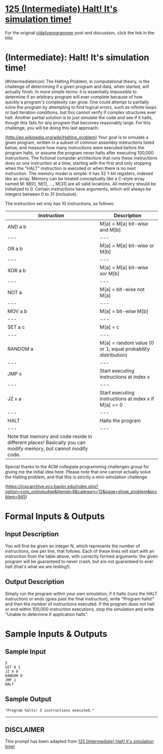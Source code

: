 # [125 (Intermediate) Halt! It's simulation time!](https://www.reddit.com/r/dailyprogrammer/comments/1euacb/052213_challenge_125_intermediate_halt_its/)

For the original [r/dailyprogrammer](https://www.reddit.com/r/dailyprogrammer/) post and discussion, click the link in the title.

#  (Intermediate): Halt! It's simulation time!
(#IntermediateIcon)
The Halting Problem, in computational theory, is the challenge of determining if a given program and data, when started, will actually finish. In more simple terms: it is essentially impossible to determine if an arbitrary program will ever complete because of how quickly a program's complexity can grow. One could attempt to partially solve the program by attempting to find logical errors, such as infinite loops or bad iteration conditions, but this cannot verify if complex structures ever halt. Another partial solution is to just simulate the code and see if it halts, though this fails for any program that becomes reasonably large. For this challenge, you will be doing this last approach:

(http://en.wikipedia.org/wiki/Halting_problem)
Your goal is to simulate a given program, written in a subset of common assembly instructions listed below, and measure how many instructions were executed before the program halts, or assume the program never halts after executing 100,000 instructions. The fictional computer architecture that runs these instructions does so one instruction at a time, starting with the first and only stopping when the "HALT" instruction is executed or when there is no next instruction. The memory model is simple: it has 32 1-bit registers, indexed like an array. Memory can be treated conceptually like a C-style array named M: M[0], M[1], ..., M[31] are all valid locations. All memory should be initialized to 0. Certain instructions have arguments, which will always be integers between 0 to 31 (inclusive).

The instruction set only has 10 instructions, as follows:


|Instruction|Description|
| --- | --- |
|AND a b|M[a] = M[a] bit-wise and M[b]|
| --- | --- |
|OR a b|M[a] = M[a] bit-wise or M[b]|
| --- | --- |
|XOR a b|M[a] = M[a] bit-wise xor M[b]|
| --- | --- |
|NOT a|M[a] = bit-wise not M[a]|
| --- | --- |
|MOV a b|M[a] = bit-wise M[b]|
| --- | --- |
|SET a c|M[a] = c|
| --- | --- |
|RANDOM a|M[a] = random value (0 or 1; equal probability distribution)|
| --- | --- |
|JMP x|Start executing instructions at index x|
| --- | --- |
|JZ x a|Start executing instructions at index x if M[a] == 0|
| --- | --- |
|HALT|Halts the program|
| --- | --- |
|Note that memory and code reside in different places! Basically you can modify memory, but cannot modify code.

Special thanks to the ACM collegiate programming challenges group for giving me the initial idea here. Please note that one cannot actually solve the Halting problem, and that this is strictly a mini-simulation challenge.

(https://icpcarchive.ecs.baylor.edu/index.php?option=com_onlinejudge&Itemid=8&category=12&page=show_problem&problem=945)
# Formal Inputs & Outputs
## Input Description
You will first be given an integer N, which represents the number of instructions, one per line, that follows. Each of these lines will start with an instruction from the table above, with correctly formed arguments: the given program will be guaranteed to never crash, but are not guaranteed to ever halt (that's what we are testing!).

## Output Description
Simply run the program within your own simulation; if it halts (runs the HALT instruction) or ends (goes past the final instruction), write "Program halts!" and then the number of instructions executed. If the program does not halt or end within 100,000 instruction executions, stop the simulation and write "Unable to determine if application halts".

# Sample Inputs & Outputs
## Sample Input

```
5
SET 0 1
JZ 4 0
RANDOM 0
JMP 1
HALT
```
## Sample Output

```
"Program halts! 5 instructions executed."
```

----
## **DISCLAIMER**
This prompt has been adapted from [125 [Intermediate] Halt! It's simulation time!](https://www.reddit.com/r/dailyprogrammer/comments/1euacb/052213_challenge_125_intermediate_halt_its/
)

